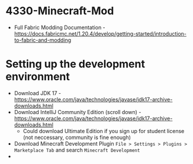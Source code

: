 # 4330-Minecraft-Mod
+ Full Fabric Modding Documentation - https://docs.fabricmc.net/1.20.4/develop/getting-started/introduction-to-fabric-and-modding

# Setting up the development environment
+ Download JDK 17 - https://www.oracle.com/java/technologies/javase/jdk17-archive-downloads.html
+ Download IntelliJ Community Edition (scroll down) - https://www.oracle.com/java/technologies/javase/jdk17-archive-downloads.html
  + Could download Ultimate Edition if you sign up for student license (not neccessary, community is fine enough)
+ Download Minecraft Development Plugin `File > Settings > Plugins > Marketplace Tab` and search `Minecraft Development`
+ 
